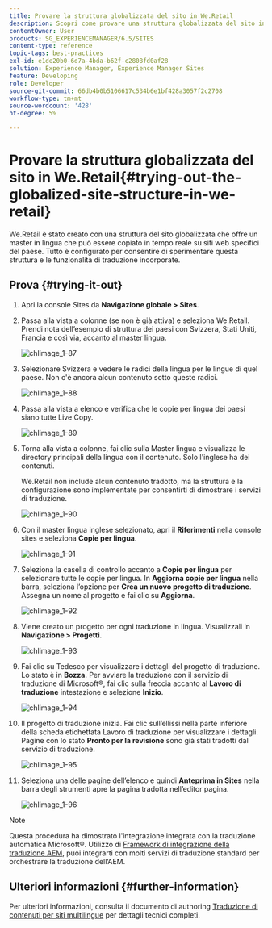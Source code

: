 ```yaml
---
title: Provare la struttura globalizzata del sito in We.Retail
description: Scopri come provare una struttura globalizzata del sito in Adobe Experience Manager utilizzando We.Retail.
contentOwner: User
products: SG_EXPERIENCEMANAGER/6.5/SITES
content-type: reference
topic-tags: best-practices
exl-id: e1de20b0-6d7a-4bda-b62f-c2808fd0af28
solution: Experience Manager, Experience Manager Sites
feature: Developing
role: Developer
source-git-commit: 66db4b0b5106617c534b6e1bf428a3057f2c2708
workflow-type: tm+mt
source-wordcount: '428'
ht-degree: 5%

---
```


# Provare la struttura globalizzata del sito in We.Retail{#trying-out-the-globalized-site-structure-in-we-retail}

We.Retail è stato creato con una struttura del sito globalizzata che offre un master in lingua che può essere copiato in tempo reale su siti web specifici del paese. Tutto è configurato per consentire di sperimentare questa struttura e le funzionalità di traduzione incorporate.

## Prova {#trying-it-out}

1. Apri la console Sites da **Navigazione globale > Sites**.
1. Passa alla vista a colonne (se non è già attiva) e seleziona We.Retail. Prendi nota dell’esempio di struttura dei paesi con Svizzera, Stati Uniti, Francia e così via, accanto al master lingua.

   ![chlimage_1-87](assets/chlimage_1-87a.png)

1. Selezionare Svizzera e vedere le radici della lingua per le lingue di quel paese. Non c&#39;è ancora alcun contenuto sotto queste radici.

   ![chlimage_1-88](assets/chlimage_1-88a.png)

1. Passa alla vista a elenco e verifica che le copie per lingua dei paesi siano tutte Live Copy.

   ![chlimage_1-89](assets/chlimage_1-89a.png)

1. Torna alla vista a colonne, fai clic sulla Master lingua e visualizza le directory principali della lingua con il contenuto. Solo l&#39;inglese ha dei contenuti.

   We.Retail non include alcun contenuto tradotto, ma la struttura e la configurazione sono implementate per consentirti di dimostrare i servizi di traduzione.

   ![chlimage_1-90](assets/chlimage_1-90a.png)

1. Con il master lingua inglese selezionato, apri il **Riferimenti** nella console sites e seleziona **Copie per lingua**.

   ![chlimage_1-91](assets/chlimage_1-91.png)

1. Seleziona la casella di controllo accanto a **Copie per lingua** per selezionare tutte le copie per lingua. In **Aggiorna copie per lingua** nella barra, seleziona l’opzione per **Crea un nuovo progetto di traduzione**. Assegna un nome al progetto e fai clic su **Aggiorna**.

   ![chlimage_1-92](assets/chlimage_1-92.png)

1. Viene creato un progetto per ogni traduzione in lingua. Visualizzali in **Navigazione > Progetti**.

   ![chlimage_1-93](assets/chlimage_1-93.png)

1. Fai clic su Tedesco per visualizzare i dettagli del progetto di traduzione. Lo stato è in **Bozza**. Per avviare la traduzione con il servizio di traduzione di Microsoft®, fai clic sulla freccia accanto al **Lavoro di traduzione** intestazione e selezione **Inizio**.

   ![chlimage_1-94](assets/chlimage_1-94.png)

1. Il progetto di traduzione inizia. Fai clic sull’ellissi nella parte inferiore della scheda etichettata Lavoro di traduzione per visualizzare i dettagli. Pagine con lo stato **Pronto per la revisione** sono già stati tradotti dal servizio di traduzione.

   ![chlimage_1-95](assets/chlimage_1-95.png)

1. Seleziona una delle pagine dell’elenco e quindi **Anteprima in Sites** nella barra degli strumenti apre la pagina tradotta nell’editor pagina.

   ![chlimage_1-96](assets/chlimage_1-96.png)

>[!NOTE]
>
>Questa procedura ha dimostrato l&#39;integrazione integrata con la traduzione automatica Microsoft®. Utilizzo di [Framework di integrazione della traduzione AEM](/help/sites-administering/translation.md), puoi integrarti con molti servizi di traduzione standard per orchestrare la traduzione dell’AEM.

## Ulteriori informazioni {#further-information}

Per ulteriori informazioni, consulta il documento di authoring [Traduzione di contenuti per siti multilingue](/help/sites-administering/translation.md) per dettagli tecnici completi.
